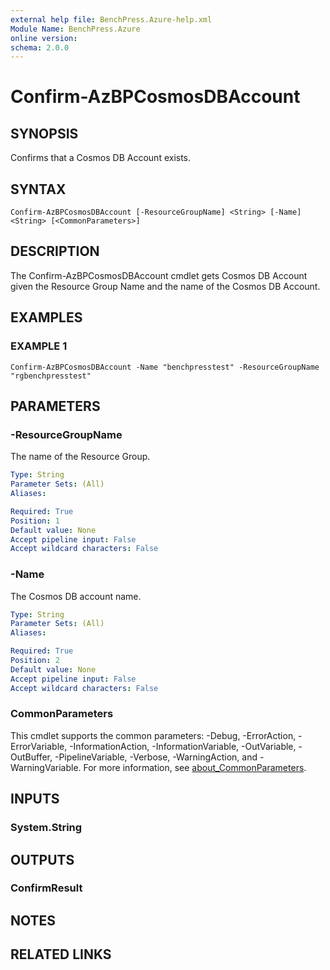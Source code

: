 ```yaml
---
external help file: BenchPress.Azure-help.xml
Module Name: BenchPress.Azure
online version:
schema: 2.0.0
---
```


# Confirm-AzBPCosmosDBAccount

## SYNOPSIS
Confirms that a Cosmos DB Account exists.

## SYNTAX

```
Confirm-AzBPCosmosDBAccount [-ResourceGroupName] <String> [-Name] <String> [<CommonParameters>]
```

## DESCRIPTION
The Confirm-AzBPCosmosDBAccount cmdlet gets Cosmos DB Account given the Resource Group Name and the name of the
Cosmos DB Account.

## EXAMPLES

### EXAMPLE 1
```
Confirm-AzBPCosmosDBAccount -Name "benchpresstest" -ResourceGroupName "rgbenchpresstest"
```

## PARAMETERS

### -ResourceGroupName
The name of the Resource Group.

```yaml
Type: String
Parameter Sets: (All)
Aliases:

Required: True
Position: 1
Default value: None
Accept pipeline input: False
Accept wildcard characters: False
```

### -Name
The Cosmos DB account name.

```yaml
Type: String
Parameter Sets: (All)
Aliases:

Required: True
Position: 2
Default value: None
Accept pipeline input: False
Accept wildcard characters: False
```

### CommonParameters
This cmdlet supports the common parameters: -Debug, -ErrorAction, -ErrorVariable, -InformationAction, -InformationVariable, -OutVariable, -OutBuffer, -PipelineVariable, -Verbose, -WarningAction, and -WarningVariable. For more information, see [about_CommonParameters](http://go.microsoft.com/fwlink/?LinkID=113216).

## INPUTS

### System.String
## OUTPUTS

### ConfirmResult
## NOTES

## RELATED LINKS
